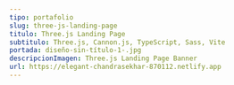 ```yaml
---
tipo: portafolio
slug: three-js-landing-page
titulo: Three.js Landing Page
subtitulo: Three.js, Cannon.js, TypeScript, Sass, Vite
portada: diseño-sin-título-1-.jpg
descripcionImagen: Three.js Landing Page Banner
url: https://elegant-chandrasekhar-870112.netlify.app
---
```

